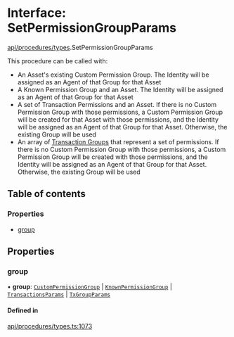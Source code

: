 # Interface: SetPermissionGroupParams

[api/procedures/types](../wiki/api.procedures.types).SetPermissionGroupParams

This procedure can be called with:
  - An Asset's existing Custom Permission Group. The Identity will be assigned as an Agent of that Group for that Asset
  - A Known Permission Group and an Asset. The Identity will be assigned as an Agent of that Group for that Asset
  - A set of Transaction Permissions and an Asset. If there is no Custom Permission Group with those permissions, a Custom Permission Group will be created for that Asset with those permissions, and
    the Identity will be assigned as an Agent of that Group for that Asset. Otherwise, the existing Group will be used
  - An array of [Transaction Groups](../wiki/types.TxGroup) that represent a set of permissions. If there is no Custom Permission Group with those permissions, a Custom Permission Group will be created with those permissions, and
    the Identity will be assigned as an Agent of that Group for that Asset. Otherwise, the existing Group will be used

## Table of contents

### Properties

- [group](../wiki/api.procedures.types.SetPermissionGroupParams#group)

## Properties

### group

• **group**: [`CustomPermissionGroup`](../wiki/api.entities.CustomPermissionGroup.CustomPermissionGroup) \| [`KnownPermissionGroup`](../wiki/api.entities.KnownPermissionGroup.KnownPermissionGroup) \| [`TransactionsParams`](../wiki/api.procedures.types.TransactionsParams) \| [`TxGroupParams`](../wiki/api.procedures.types.TxGroupParams)

#### Defined in

[api/procedures/types.ts:1073](https://github.com/PolymeshAssociation/polymesh-sdk/blob/079537ad/src/api/procedures/types.ts#L1073)

